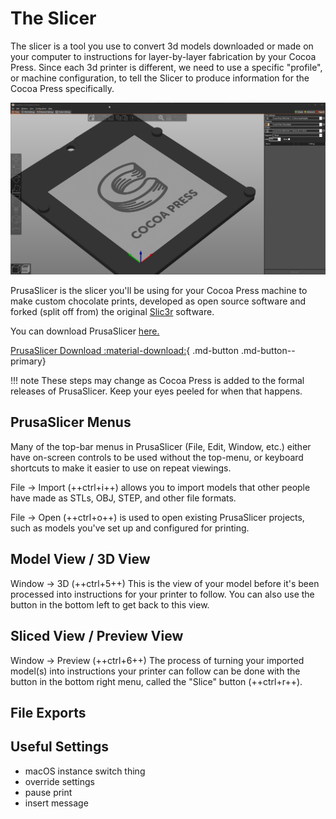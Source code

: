 # The Slicer

The slicer is a tool you use to convert 3d models downloaded or made on your computer to instructions for layer-by-layer fabrication by your Cocoa Press.  Since each 3d printer is different, we need to use a specific "profile", or machine configuration, to tell the Slicer to produce information for the Cocoa Press specifically.

![](../img/101/slicer.png)

PrusaSlicer is the slicer you'll be using for your Cocoa Press machine to make custom chocolate prints, developed as open source software and forked (split off from) the original [Slic3r](https://slic3r.org/) software.

You can download PrusaSlicer [here.](https://www.prusa3d.com/page/prusaslicer_424/)


[PrusaSlicer Download :material-download:](https://www.prusa3d.com/page/prusaslicer_424/){ .md-button .md-button--primary}

!!! note
    These steps may change as Cocoa Press is added to the formal releases of PrusaSlicer.  Keep your eyes peeled for when that happens.

## PrusaSlicer Menus

Many of the top-bar menus in PrusaSlicer (File, Edit, Window, etc.) either have on-screen controls to be used without the top-menu, or keyboard shortcuts to make it easier to use on repeat viewings.

File -> Import (++ctrl+i++) allows you to import models that other people have made as STLs, OBJ, STEP, and other file formats.

File -> Open (++ctrl+o++) is used to open existing PrusaSlicer projects, such as models you've set up and configured for printing.

## Model View / 3D View

Window -> 3D (++ctrl+5++)  This is the view of your model before it's been processed into instructions for your printer to follow.  You can also use the button in the bottom left to get back to this view.

## Sliced View / Preview View

Window -> Preview (++ctrl+6++) The process of turning your imported model(s) into instructions your printer can follow can be done with the button in the bottom right menu, called the "Slice" button (++ctrl+r++).  

## File Exports

## Useful Settings

- macOS instance switch thing
- override settings
- pause print
- insert message
